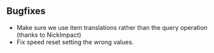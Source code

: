 ## Bugfixes

* Make sure we use item translations rather than the query operation (thanks to NickImpact)
* Fix speed reset setting the wrong values.